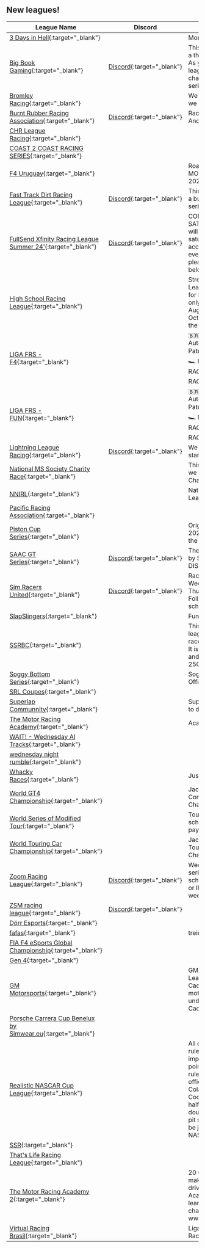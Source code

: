 ## New leagues!

| League Name | Discord | About |
|----------------------------------------------------------------------------------------------------------------------------------------|----------------------------------------------------------|----------------------------------------------------------------------------------------------------------------------------------------------------------------------------------------------------------------------------------------------------------------------------------------------|
|[3 Days in Hell](https://members.iracing.com/membersite/member/LeagueView.do?league=11276){:target="_blank"} | |Money Racing |
|[Big Book Gaming](https://members.iracing.com/membersite/member/LeagueView.do?league=11301){:target="_blank"} |[Discord](https://discord.gg/9CNuRrPf4R){:target="_blank"} |This league will start out a the Street Stock Level\. As you grow in the league you will have chances to race in other series in this league\. |
|[Bromley Racing](https://members.iracing.com/membersite/member/LeagueView.do?league=11297){:target="_blank"} | |We are Bromley's, and we go Racing\! |
|[Burnt Rubber Racing Association](https://members.iracing.com/membersite/member/LeagueView.do?league=11279){:target="_blank"} |[Discord](https://discord.gg/DKGC7sU58h){:target="_blank"} |Race clean\| Be Fast\| And Love All |
|[CHR League Racing](https://members.iracing.com/membersite/member/LeagueView.do?league=11273){:target="_blank"} | | |
|[COAST 2 COAST RACING SERIES](https://members.iracing.com/membersite/member/LeagueView.do?league=11306){:target="_blank"} | | |
|[F4 Uruguay](https://members.iracing.com/membersite/member/LeagueView.do?league=11294){:target="_blank"} | |Road to FIA MOTORSPORTS GAMES 2024 |
|[Fast Track Dirt Racing League](https://members.iracing.com/membersite/member/LeagueView.do?league=11307){:target="_blank"} |[Discord](https://discord.gg/8xeqcZgjDr){:target="_blank"} |This is a dirt league with a bunch of different series |
|[FullSend Xfinity Racing League Summer 24'](https://members.iracing.com/membersite/member/LeagueView.do?league=11268){:target="_blank"} |[Discord](https://discord.gg/9StTG8ed){:target="_blank"} |COMPLETELY FREE\!\!\! SAT, July 13TH , races will be ran every other saturday, we want to accuminate for everyone's schedule, please join discord below\! |
|[High School Racing League](https://members.iracing.com/membersite/member/LeagueView.do?league=11295){:target="_blank"} | |Street Stock High School League\. This is a league for high school drivers only\. Races begin in August and go through October\. To Apply Join the Discord Link\. |
|[LIGA FRS \- F4](https://members.iracing.com/membersite/member/LeagueView.do?league=11302){:target="_blank"} | |🇧🇷 Liga de Automobilismo Virtual Patrocínio: 🎮 LOGITECH 🏎️ RAKE PARTS 💺 LIMA RACE 🕹️ RMS SIM RACING |
|[LIGA FRS \- FUN](https://members.iracing.com/membersite/member/LeagueView.do?league=11303){:target="_blank"} | |🇧🇷 Liga de Automobilismo Virtual Patrocínio: 🎮 LOGITECH 🏎️ RAKE PARTS 💺 LIMA RACE 🕹️ RMS SIM RACING |
|[Lightning League Racing](https://members.iracing.com/membersite/member/LeagueView.do?league=11275){:target="_blank"} |[Discord](https://discord.gg/SFffvn3d){:target="_blank"} |We are an Iracing team starting our first season |
|[National MS Society Charity Race](https://members.iracing.com/membersite/member/LeagueView.do?league=11269){:target="_blank"} | |This is the league where we will host the MS Charity Race Broadcast |
|[NNIRL](https://members.iracing.com/membersite/member/LeagueView.do?league=11288){:target="_blank"} | |National Nascar iRacing League |
|[Pacific Racing Association](https://members.iracing.com/membersite/member/LeagueView.do?league=11281){:target="_blank"} | | |
|[Piston Cup Series](https://members.iracing.com/membersite/member/LeagueView.do?league=11292){:target="_blank"} | |Orignated on XB1 in 2020, we have grown to the iracing platform\! |
|[SAAC GT Series](https://members.iracing.com/membersite/member/LeagueView.do?league=11289){:target="_blank"} |[Discord](https://discord.gg/7X6qpquf){:target="_blank"} |The GT3 series hosted by SAAC\. MUST JOIN DISCORD TO RACE |
|[Sim Racers United](https://members.iracing.com/membersite/member/LeagueView.do?league=11280){:target="_blank"} |[Discord](https://discord.gg/K9Cjuq23Pn){:target="_blank"} |Racing Tuesday, Wednesday, and Thursday nights Following the NASCAR schedule |
|[SlapSlingers](https://members.iracing.com/membersite/member/LeagueView.do?league=11287){:target="_blank"} | |Fun Dirt Track Racing |
|[SSRBC](https://members.iracing.com/membersite/member/LeagueView.do?league=11290){:target="_blank"} | |This is our entry level league that will run 15 races on Monday nights\. It is broadcasted by SSR and has an IR Cap of 2500 |
|[Soggy Bottom Series](https://members.iracing.com/membersite/member/LeagueView.do?league=11266){:target="_blank"} | |Soggy Bottom Racing Official League\! |
|[SRL Coupes](https://members.iracing.com/membersite/member/LeagueView.do?league=11305){:target="_blank"} | | |
|[Superlap Communnity](https://members.iracing.com/membersite/member/LeagueView.do?league=11265){:target="_blank"} | |Superlap Leagues open to discord members |
|[The Motor Racing Academy](https://members.iracing.com/membersite/member/LeagueView.do?league=11283){:target="_blank"} | |Academy Challenges |
|[WAIT\! \- Wednesday AI Tracks](https://members.iracing.com/membersite/member/LeagueView.do?league=11272){:target="_blank"} | | |
|[wednesday night rumble](https://members.iracing.com/membersite/member/LeagueView.do?league=11262){:target="_blank"} | | |
|[Whacky Races](https://members.iracing.com/membersite/member/LeagueView.do?league=11286){:target="_blank"} | |Just for fun |
|[World GT4 Championship](https://members.iracing.com/membersite/member/LeagueView.do?league=11267){:target="_blank"} | |Jackyboy Racing Community Championship |
|[World Series of Modified Tour](https://members.iracing.com/membersite/member/LeagueView.do?league=11299){:target="_blank"} | |Tour Mods\. 23 race schedule with weekly payouts\. |
|[World Touring Car Championship](https://members.iracing.com/membersite/member/LeagueView.do?league=11270){:target="_blank"} | |Jackyboy Racing World Touring Car Championship |
|[Zoom Racing League](https://members.iracing.com/membersite/member/LeagueView.do?league=11296){:target="_blank"} |[Discord](https://discord.gg/G5y5pa8yyn){:target="_blank"} |Weekly premium GT3 series, following the schedule of GT3 Spring or IMSA depending on weekly series popularity\. |
|[ZSM racing league](https://members.iracing.com/membersite/member/LeagueView.do?league=11298){:target="_blank"} |[Discord](https://discord.gg/qAJaSCkapw){:target="_blank"} | |
|[Dörr Esports](https://members.iracing.com/membersite/member/LeagueView.do?league=11291){:target="_blank"} | | |
|[fafas](https://members.iracing.com/membersite/member/LeagueView.do?league=11300){:target="_blank"} | |treino |
|[FIA F4 eSports Global Championship](https://members.iracing.com/membersite/member/LeagueView.do?league=11277){:target="_blank"} | | |
|[Gen 4](https://members.iracing.com/membersite/member/LeagueView.do?league=11285){:target="_blank"} | | |
|[GM Motorsports](https://members.iracing.com/membersite/member/LeagueView.do?league=11271){:target="_blank"} | |GM Motorsports iRacing League for Chevrolet & Cadillac Racing\! For all motorsports employees under Chevrolet & Cadillac\! |
|[Porsche Carrera Cup Benelux by Simwear\.eu](https://members.iracing.com/membersite/member/LeagueView.do?league=11264){:target="_blank"} | | |
|[Realistic NASCAR Cup League](https://members.iracing.com/membersite/member/LeagueView.do?league=11282){:target="_blank"} | |All of NASCAR's official rules and points system implemented\. Stage points, restart choose rule, etc\. Races are half official length \(Coca\-Cola 600 becomes the Coca\-Cola 300\) with half size fuel tanks and double tire wear so the pit stop strategy would be just as in real NASCAR\. |
|[SSR](https://members.iracing.com/membersite/member/LeagueView.do?league=11263){:target="_blank"} | | |
|[That's Life Racing League](https://members.iracing.com/membersite/member/LeagueView.do?league=11274){:target="_blank"} | | |
|[The Motor Racing Academy 2](https://members.iracing.com/membersite/member/LeagueView.do?league=11293){:target="_blank"} | |20 Challenges that will make you a competitive driver\. Become an Academy Member and learn how to tackle each challenge in detail at www\.suellioalmeida\.com |
|[Virtual Racing Brasil](https://members.iracing.com/membersite/member/LeagueView.do?league=11284){:target="_blank"} | |Liga oficial da Virtual Racing Brasil |

